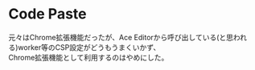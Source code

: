 # Code Paste
元々はChrome拡張機能だったが、Ace Editorから呼び出している(と思われる)worker等のCSP設定がどうもうまくいかず、  
Chrome拡張機能として利用するのはやめにした。